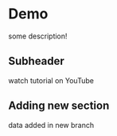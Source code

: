 # Demo

some description!

## Subheader

watch tutorial on YouTube

## Adding new section

data added in new branch